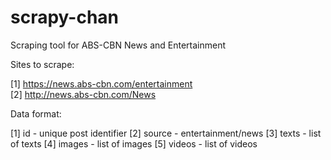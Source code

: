 # scrapy-chan

Scraping tool for ABS-CBN News and Entertainment

Sites to scrape:

[1] https://news.abs-cbn.com/entertainment <br>
[2] http://news.abs-cbn.com/News

Data format:

[1] id - unique post identifier
[2] source - entertainment/news
[3] texts - list of texts 
[4] images - list of images
[5] videos - list of videos
